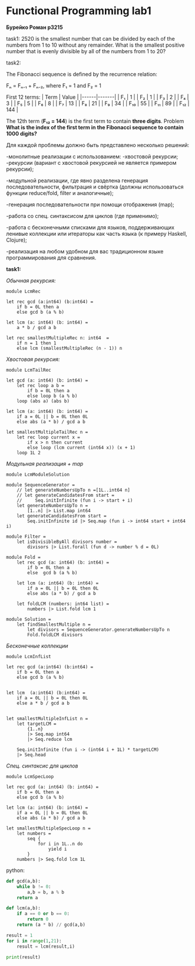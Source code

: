 # Functional Programming lab1

**Бурейко Роман р3215**


task1:
2520 is the smallest number that can be divided by each of the numbers from 1 to 10 without any remainder. 
What is the smallest positive number that is evenly divisible by all of the numbers from 1 to 20?

task2: 

The Fibonacci sequence is defined by the recurrence relation:

Fₙ = Fₙ₋₁ + Fₙ₋₂, where F₁ = 1 and F₂ = 1

First 12 terms:
| Term | Value |
|------|-------|
| F₁   | 1     |
| F₂   | 1     |
| F₃   | 2     |
| F₄   | 3     |
| F₅   | 5     |
| F₆   | 8     |
| F₇   | 13    |
| F₈   | 21    |
| F₉   | 34    |
| F₁₀  | 55    |
| F₁₁  | 89    |
| F₁₂  | 144   |

The 12th term (**F₁₂ = 144**) is the first term to contain **three digits**.
Problem
**What is the index of the first term in the Fibonacci sequence to contain 1000 digits?**



Для каждой проблемы должно быть представлено несколько решений:

-монолитные реализации с использованием:
    -хвостовой рекурсии;
    -рекурсии (вариант с хвостовой рекурсией не является примером рекурсии);

-модульной реализации, где явно разделена генерация последовательности, фильтрация и свёртка (должны использоваться функции reduce/fold, filter и аналогичные);

-генерация последовательности при помощи отображения (map);

-работа со спец. синтаксисом для циклов (где применимо);

-работа с бесконечными списками для языков, поддерживающих ленивые коллекции или итераторы как часть языка (к примеру Haskell, Clojure);

-реализация на любом удобном для вас традиционном языке программирования для сравнения.

**task1:**

*Обычная рекурсия:*

```f#
module LcmRec

let rec gcd (a:int64) (b:int64) =
    if b = 0L then a
    else gcd b (a % b)

let lcm (a: int64) (b: int64) =
    a * b / gcd a b

let rec smallestMultipleRec n: int64  =
    if n = 1 then 1
    else lcm (smallestMultipleRec (n - 1)) n
```

*Хвостовая рекурсия:*

```f#
module LcmTailRec

let gcd (a: int64) (b: int64) =
    let rec loop a b =
        if b = 0L then a
        else loop b (a % b)
    loop (abs a) (abs b)

let lcm (a: int64) (b: int64) = 
    if a = 0L || b = 0L then 0L
    else abs (a * b) / gcd a b

let smallestMultipleTailRec n =
    let rec loop current x =
        if x > n then current
        else loop (lcm current (int64 x)) (x + 1)
    loop 1L 2
```

*Модульная реализация + map*
```f#
module LcmModuleSolution

module SequenceGenerator = 
    // let generateNumbersUpTo n =[1L..int64 n]
    // let generateCandidatesFrom start = 
    //     Seq.initInfinite (fun i -> start + i)
    let generateNumbersUpTo n = 
        [1..n] |> List.map int64
    let generateCandidatesFrom start = 
        Seq.initInfinite id |> Seq.map (fun i -> int64 start + int64 i)

module Filter = 
    let isDivisibleByAll divisors number = 
        divisors |> List.forall (fun d -> number % d = 0L)

module Fold = 
    let rec gcd (a: int64) (b: int64) =
        if b = 0L then a
        else  gcd b (a % b)

    let lcm (a: int64) (b: int64) = 
        if a = 0L || b = 0L then 0L
        else abs (a * b) / gcd a b

    let foldLCM (numbers: int64 list) = 
        numbers |> List.fold lcm 1

module Solution =
    let findSmallestMultiple n =   
        let divisors = SequenceGenerator.generateNumbersUpTo n
        Fold.foldLCM divisors
```

*Бесконечные коллекции*

```f#
module LcmInfList

let rec gcd (a:int64) (b:int64) =
    if b = 0L then a
    else gcd b (a % b)


let lcm  (a:int64) (b:int64) = 
    if a = 0L || b = 0L then 0L
    else a * b / gcd a b


let smallestMultipleInfList n =
    let targetLCM = 
        {1..n} 
        |> Seq.map int64  
        |> Seq.reduce lcm
    
    Seq.initInfinite (fun i -> (int64 i + 1L) * targetLCM)
    |> Seq.head
```

*Спец. синтаксис для циклов*

```f#
module LcmSpecLoop

let rec gcd (a: int64) (b: int64) =
    if b = 0L then a
    else gcd b (a % b)

let lcm (a: int64) (b: int64) = 
    if a = 0L || b = 0L then 0L
    else abs (a * b) / gcd a b

let smallestMultipleSpecLoop n =
    let numbers = 
        seq {
            for i in 1L..n do
                yield i
        }
    numbers |> Seq.fold lcm 1L
```

python:
```python
def gcd(a,b):
    while b != 0:
        a,b = b, a % b
    return a

def lcm(a,b):
    if a == 0 or b == 0:
        return 0
    return (a * b) // gcd(a,b)

result = 1
for i in range(1,21):
    result = lcm(result,i)

print(result)
```
